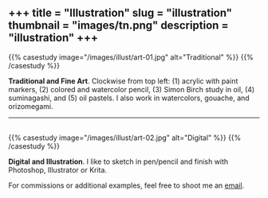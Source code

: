 +++
title = "Illustration"
slug = "illustration"
thumbnail = "images/tn.png"
description = "illustration"
+++
---------------------------

{{% casestudy image="/images/illust/art-01.jpg" alt="Traditional" %}}
{{% /casestudy %}}

**Traditional and Fine Art**. Clockwise from top left: (1) acrylic with paint markers, (2) colored and watercolor pencil, (3) Simon Birch study in oil, (4) suminagashi, and (5) oil pastels. I also work in watercolors, gouache, and orizomegami.

---
<br>
{{% casestudy image="/images/illust/art-02.jpg" alt="Digital" %}}
{{% /casestudy %}}

**Digital and Illustration**. I like to sketch in pen/pencil and finish with Photoshop, Illustrator or Krita.

For commissions or additional examples, feel free to shoot me an [email](mailto:liane.yue@gmail.com).